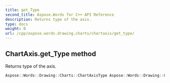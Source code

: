 ```yaml
---
title: get_Type
second_title: Aspose.Words for C++ API Reference
description: Returns type of the axis. 
type: docs
weight: 0
url: /cpp/aspose.words.drawing.charts/chartaxis/get_type/
---
```

## ChartAxis.get_Type method


Returns type of the axis.

```cpp
Aspose::Words::Drawing::Charts::ChartAxisType Aspose::Words::Drawing::Charts::ChartAxis::get_Type() const
```

